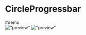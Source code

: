 # CircleProgressbar  
  
#demo  
!["preview"](https://github.com/xuefengyang/CircleProgressbar/raw/master/preview1.png)
!["preview"](https://github.com/xuefengyang/CircleProgressbar/raw/master/preview2.png)

